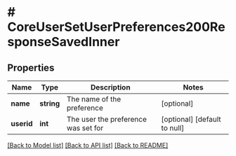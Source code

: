 # # CoreUserSetUserPreferences200ResponseSavedInner

## Properties

Name | Type | Description | Notes
------------ | ------------- | ------------- | -------------
**name** | **string** | The name of the preference | [optional]
**userid** | **int** | The user the preference was set for | [optional] [default to null]

[[Back to Model list]](../../README.md#models) [[Back to API list]](../../README.md#endpoints) [[Back to README]](../../README.md)
